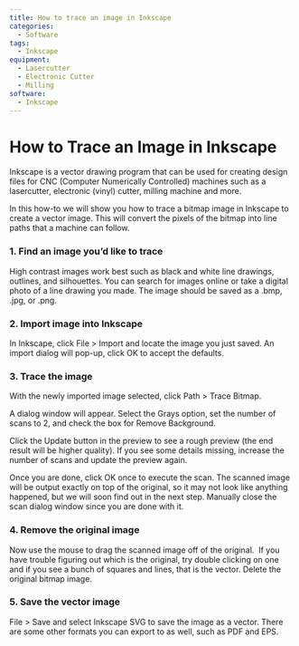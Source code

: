 ```yaml
---
title: How to trace an image in Inkscape
categories:
  - Software
tags:
  - Inkscape
equipment:
  - Lasercutter
  - Electronic Cutter
  - Milling
software:
  - Inkscape
---
```


# How to Trace an Image in Inkscape

Inkscape is a vector drawing program that can be used for creating design files for CNC (Computer Numerically Controlled) machines such as a lasercutter, electronic (vinyl) cutter, milling machine and more.

In this how-to we will show you how to trace a bitmap image in Inkscape to create a vector image. This will convert the pixels of the bitmap into line paths that a machine can follow.

### 1\. Find an image you’d like to trace

High contrast images work best such as black and white line drawings, outlines, and silhouettes. You can search for images online or take a digital photo of a line drawing you made. The image should be saved as a .bmp, .jpg, or .png.

### 2\. Import image into Inkscape

In Inkscape, click File &gt; Import and locate the image you just saved. An import dialog will pop-up, click OK to accept the defaults.

### 3\. Trace the image

With the newly imported image selected, click Path &gt; Trace Bitmap.

A dialog window will appear. Select the Grays option, set the number of scans to 2, and check the box for Remove Background.

Click the Update button in the preview to see a rough preview (the end result will be higher quality). If you see some details missing, increase the number of scans and update the preview again.

Once you are done, click OK once to execute the scan. The scanned image will be output exactly on top of the original, so it may not look like anything happened, but we will soon find out in the next step. Manually close the scan dialog window since you are done with it.

### 4\. Remove the original image

Now use the mouse to drag the scanned image off of the original.&nbsp; If you have trouble figuring out which is the original, try double clicking on one and if you see a bunch of squares and lines, that is the vector. Delete the original bitmap image.

### 5\. Save the vector image

File &gt; Save and select Inkscape SVG to save the image as a vector. There are some other formats you can export to as well, such as PDF and EPS.

&nbsp;